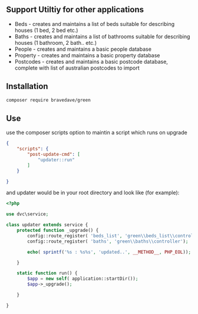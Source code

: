 ## Support Utiltiy for other applications
* Beds - creates and maintains a list of beds suitable for describing houses (1 bed, 2 bed etc.)
* Baths - creates and maintains a list of bathrooms suitable for describing houses (1 bathroom, 2 bath.. etc.)
* People - creates and maintains a basic people database
* Property - creates and maintains a basic property database
* Postcodes - creates and maintains a basic postcode database, complete with list of australian postcodes to import

## Installation
```bash
composer require bravedave/green
```

## Use
use the composer scripts option to maintin a script which runs on upgrade
```json
{
	"scripts": {
		"post-update-cmd": [
			"updater::run"
        ]
    }

}
```

and updater would be in your root directory and look like (for example):
```php
<?php

use dvc\service;

class updater extends service {
    protected function _upgrade() {
        config::route_register( 'beds_list', 'green\\beds_list\\controller');
        config::route_register( 'baths', 'green\\baths\\controller');

        echo( sprintf('%s : %s%s', 'updated..', __METHOD__, PHP_EOL));

    }

    static function run() {
        $app = new self( application::startDir());
        $app->_upgrade();

    }

}
```
